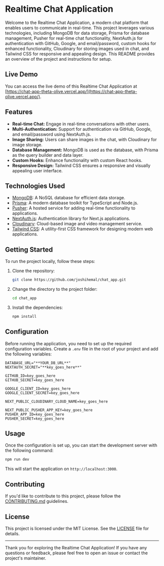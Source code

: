# Realtime Chat Application

Welcome to the Realtime Chat Application, a modern chat platform that enables users to communicate in real-time. This project leverages various technologies, including MongoDB for data storage, Prisma for database management, Pusher for real-time chat functionality, NextAuth.js for authentication with GitHub, Google, and email/password, custom hooks for enhanced functionality, Cloudinary for storing images used in chat, and Tailwind CSS for responsive and appealing design. This README provides an overview of the project and instructions for setup.

## Live Demo

You can access the live demo of this Realtime Chat Application at [https://chat-app-theta-olive.vercel.app/](https://chat-app-theta-olive.vercel.app/).

## Features

- **Real-time Chat:** Engage in real-time conversations with other users.
- **Multi-Authentication:** Support for authentication via GitHub, Google, and email/password using NextAuth.js.
- **Image Sharing:** Users can share images in the chat, with Cloudinary for image storage.
- **Database Management:** MongoDB is used as the database, with Prisma as the query builder and data layer.
- **Custom Hooks:** Enhance functionality with custom React hooks.
- **Responsive Design:** Tailwind CSS ensures a responsive and visually appealing user interface.

## Technologies Used

- [MongoDB](https://www.mongodb.com/): A NoSQL database for efficient data storage.
- [Prisma](https://www.prisma.io/): A modern database toolkit for TypeScript and Node.js.
- [Pusher](https://pusher.com/): A hosted service for adding real-time functionality to applications.
- [NextAuth.js](https://next-auth.js.org/): Authentication library for Next.js applications.
- [Cloudinary](https://cloudinary.com/): Cloud-based image and video management service.
- [Tailwind CSS](https://tailwindcss.com/): A utility-first CSS framework for designing modern web applications.

## Getting Started

To run the project locally, follow these steps:

1. Clone the repository:

   ```bash
   git clone https://github.com/joshihemal/chat_app.git
   ```

2. Change the directory to the project folder:

   ```bash
   cd chat_app
   ```

3. Install the dependencies:

   ```bash
   npm install
   ```

## Configuration

Before running the application, you need to set up the required configuration variables. Create a `.env` file in the root of your project and add the following variables:

```env
DATABASE_URL="**YOUR_DB_URL**"
NEXTAUTH_SECRET="**key_goes_here**"

GITHUB_ID=key_goes_here
GITHUB_SECRET=key_goes_here

GOOGLE_CLIENT_ID=key_goes_here
GOOGLE_CLIENT_SECRET=key_goes_here

NEXT_PUBLIC_CLOUDINARY_CLOUD_NAME=key_goes_here

NEXT_PUBLIC_PUSHER_APP_KEY=key_goes_here
PUSHER_APP_ID=key_goes_here
PUSHER_SECRET=key_goes_here
```

## Usage

Once the configuration is set up, you can start the development server with the following command:

```bash
npm run dev
```

This will start the application on `http://localhost:3000`.

## Contributing

If you'd like to contribute to this project, please follow the [CONTRIBUTING.md](CONTRIBUTING.md) guidelines.

## License

This project is licensed under the MIT License. See the [LICENSE](LICENSE) file for details.

---

Thank you for exploring the Realtime Chat Application! If you have any questions or feedback, please feel free to open an issue or contact the project's maintainer.
